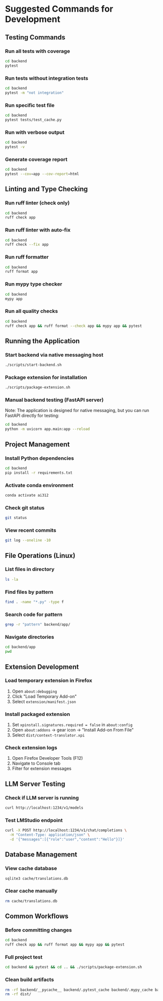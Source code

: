 # Suggested Commands for Development

## Testing Commands

### Run all tests with coverage
```bash
cd backend
pytest
```

### Run tests without integration tests
```bash
cd backend
pytest -m "not integration"
```

### Run specific test file
```bash
cd backend
pytest tests/test_cache.py
```

### Run with verbose output
```bash
cd backend
pytest -v
```

### Generate coverage report
```bash
cd backend
pytest --cov=app --cov-report=html
```

## Linting and Type Checking

### Run ruff linter (check only)
```bash
cd backend
ruff check app
```

### Run ruff linter with auto-fix
```bash
cd backend
ruff check --fix app
```

### Run ruff formatter
```bash
cd backend
ruff format app
```

### Run mypy type checker
```bash
cd backend
mypy app
```

### Run all quality checks
```bash
cd backend
ruff check app && ruff format --check app && mypy app && pytest
```

## Running the Application

### Start backend via native messaging host
```bash
./scripts/start-backend.sh
```

### Package extension for installation
```bash
./scripts/package-extension.sh
```

### Manual backend testing (FastAPI server)
Note: The application is designed for native messaging, but you can run FastAPI directly for testing:
```bash
cd backend
python -m uvicorn app.main:app --reload
```

## Project Management

### Install Python dependencies
```bash
cd backend
pip install -r requirements.txt
```

### Activate conda environment
```bash
conda activate ai312
```

### Check git status
```bash
git status
```

### View recent commits
```bash
git log --oneline -10
```

## File Operations (Linux)

### List files in directory
```bash
ls -la
```

### Find files by pattern
```bash
find . -name "*.py" -type f
```

### Search code for pattern
```bash
grep -r "pattern" backend/app/
```

### Navigate directories
```bash
cd backend/app
pwd
```

## Extension Development

### Load temporary extension in Firefox
1. Open `about:debugging`
2. Click "Load Temporary Add-on"
3. Select `extension/manifest.json`

### Install packaged extension
1. Set `xpinstall.signatures.required = false` in `about:config`
2. Open `about:addons` → gear icon → "Install Add-on From File"
3. Select `dist/context-translator.xpi`

### Check extension logs
1. Open Firefox Developer Tools (F12)
2. Navigate to Console tab
3. Filter for extension messages

## LLM Server Testing

### Check if LLM server is running
```bash
curl http://localhost:1234/v1/models
```

### Test LMStudio endpoint
```bash
curl -X POST http://localhost:1234/v1/chat/completions \
  -H "Content-Type: application/json" \
  -d '{"messages":[{"role":"user","content":"Hello"}]}'
```

## Database Management

### View cache database
```bash
sqlite3 cache/translations.db
```

### Clear cache manually
```bash
rm cache/translations.db
```

## Common Workflows

### Before committing changes
```bash
cd backend
ruff check app && ruff format app && mypy app && pytest
```

### Full project test
```bash
cd backend && pytest && cd .. && ./scripts/package-extension.sh
```

### Clean build artifacts
```bash
rm -rf backend/__pycache__ backend/.pytest_cache backend/.mypy_cache backend/.ruff_cache
rm -rf dist/
```
